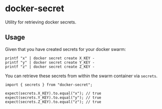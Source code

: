 # docker-secret
Utility for retrieving docker secrets.

## Usage
Given that you have created secrets for your docker swarm:
```
printf "x" | docker secret create X_KEY -
printf "y" | docker secret create Y_KEY -
printf "z" | docker secret create Z_KEY -
```

You can retrieve these secrets from within the swarm container via `secrets`.
```
import { secrets } from "docker-secret";

expect(secrets.X_KEY).to.equal("x"); // true
expect(secrets.Y_KEY).to.equal("y"); // true
expect(secrets.Z_KEY).to.equal("z"); // true
```
